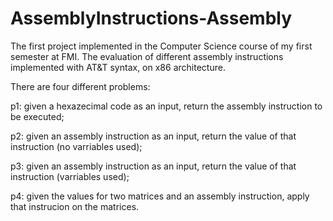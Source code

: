 # AssemblyInstructions-Assembly

The first project implemented in the Computer Science course of my first semester at FMI. The evaluation of different assembly instructions implemented with AT&T syntax, on x86 architecture.

There are four different problems:

p1: given a hexazecimal code as an input, return the assembly instruction to be executed;

p2: given an assembly instruction as an input, return the value of that instruction (no varriables used);

p3: given an assembly instruction as an input, return the value of that instruction (varriables used);

p4: given the values for two matrices and an assembly instruction, apply that instrucion on the matrices.
 
